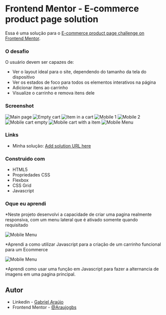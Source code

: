 # Frontend Mentor - E-commerce product page solution

Essa é uma solução para o [E-commerce product page challenge on Frontend Mentor](https://www.frontendmentor.io/challenges/ecommerce-product-page-UPsZ9MJp6).


### O desafio

O usuário devem ser capazes de:

- Ver o layout ideal para o site, dependendo do tamanho da tela do dispositivo
- Ver os estados de foco para todos os elementos interativos na página
- Adicionar itens ao carrinho
- Visualize o carrinho e remova itens dele

### Screenshot

![Main page](./design/Main-page.jpg)
![Empty cart](./design/Empty-cart.jpg)
![Item in a cart](./design/Item-in-a-cart.jpg)
![Mobile 1](./design/mobile-1.jpg)
![Mobile 2](./design/mobile-2.jpg)
![Mobile cart empty](./design/mobile-cart-empty.png)
![Mobile cart with a item](./design/mobile-cart-item.jpg)
![Mobile Menu](./design/mobile-menu.jpg)



### Links

- Minha solução: [Add solution URL here](https://your-solution-url.com)


### Construido com

- HTML5
- Propriedades CSS
- Flexbox
- CSS Grid
- Javascript

### Oque eu aprendi

*Neste projeto desenvolvi a capacidade de criar uma pagina realmente responsiva, com um menu lateral que é ativado somente quando requisitado

![Mobile Menu](./design/mobile-menu.jpg)

*Aprendi a como utilizar Javascript para a criação de um carrinho funcional para um Ecommerce

![Mobile Menu](./design/Item-in-a-cart.jpg)

*Aprendi como usar uma função em Javascript para fazer a alternancia de imagens em uma pagina principal.

## Autor

- Linkedin - [Gabriel Araújo](https://www.linkedin.com/in/gabriel-araújo-a5a439277/)
- Frontend Mentor - [@Araujogbs](https://www.frontendmentor.io/profile/araujogbs)
